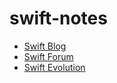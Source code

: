 # swift-notes

- [Swift Blog](https://www.swift.org/blog/)
- [Swift Forum](https://forums.swift.org)
- [Swift Evolution](https://www.swift.org/swift-evolution/)
